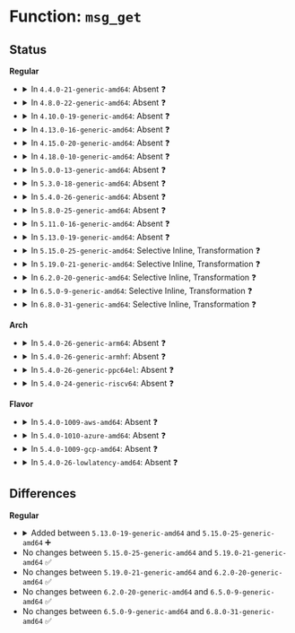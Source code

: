 # Function: <code>msg_get</code>

## Status
<b>Regular</b>
<ul>
<li>
<details>
<summary>In <code>4.4.0-21-generic-amd64</code>: Absent ❓</summary>

```json
{
  "name": "msg_get",
  "collision_type": "Unique Static",
  "inline_type": "Full",
  "funcs": [
    {
      "addr": 18446744071582175077,
      "name": "msg_get",
      "external": false,
      "loc": "ipc/mqueue.c:156",
      "file": "ipc/mqueue.c",
      "inline": "declared, inlined",
      "caller_inline": [
        "ipc/mqueue.c:SyS_mq_timedreceive"
      ],
      "caller_func": []
    }
  ],
  "symbols": []
}
```
</details>
</li>
<li>
<details>
<summary>In <code>4.8.0-22-generic-amd64</code>: Absent ❓</summary>

```json
{
  "name": "msg_get",
  "collision_type": "Unique Static",
  "inline_type": "Full",
  "funcs": [
    {
      "addr": 18446744071582394405,
      "name": "msg_get",
      "external": false,
      "loc": "ipc/mqueue.c:156",
      "file": "ipc/mqueue.c",
      "inline": "declared, inlined",
      "caller_inline": [
        "ipc/mqueue.c:SyS_mq_timedreceive"
      ],
      "caller_func": []
    }
  ],
  "symbols": []
}
```
</details>
</li>
<li>
<details>
<summary>In <code>4.10.0-19-generic-amd64</code>: Absent ❓</summary>

```json
{
  "name": "msg_get",
  "collision_type": "Unique Static",
  "inline_type": "Full",
  "funcs": [
    {
      "addr": 18446744071582486549,
      "name": "msg_get",
      "external": false,
      "loc": "ipc/mqueue.c:156",
      "file": "ipc/mqueue.c",
      "inline": "declared, inlined",
      "caller_inline": [
        "ipc/mqueue.c:SyS_mq_timedreceive"
      ],
      "caller_func": []
    }
  ],
  "symbols": []
}
```
</details>
</li>
<li>
<details>
<summary>In <code>4.13.0-16-generic-amd64</code>: Absent ❓</summary>

```json
{
  "name": "msg_get",
  "collision_type": "Unique Static",
  "inline_type": "Full",
  "funcs": [
    {
      "addr": 18446744071582566157,
      "name": "msg_get",
      "external": false,
      "loc": "ipc/mqueue.c:159",
      "file": "ipc/mqueue.c",
      "inline": "declared, inlined",
      "caller_inline": [
        "ipc/mqueue.c:do_mq_timedreceive"
      ],
      "caller_func": []
    }
  ],
  "symbols": []
}
```
</details>
</li>
<li>
<details>
<summary>In <code>4.15.0-20-generic-amd64</code>: Absent ❓</summary>

```json
{
  "name": "msg_get",
  "collision_type": "Unique Static",
  "inline_type": "Full",
  "funcs": [
    {
      "addr": 18446744071582718653,
      "name": "msg_get",
      "external": false,
      "loc": "ipc/mqueue.c:159",
      "file": "ipc/mqueue.c",
      "inline": "declared, inlined",
      "caller_inline": [
        "ipc/mqueue.c:do_mq_timedreceive"
      ],
      "caller_func": []
    }
  ],
  "symbols": []
}
```
</details>
</li>
<li>
<details>
<summary>In <code>4.18.0-10-generic-amd64</code>: Absent ❓</summary>

```json
{
  "name": "msg_get",
  "collision_type": "Unique Static",
  "inline_type": "Full",
  "funcs": [
    {
      "addr": 18446744071582918139,
      "name": "msg_get",
      "external": false,
      "loc": "ipc/mqueue.c:159",
      "file": "ipc/mqueue.c",
      "inline": "declared, inlined",
      "caller_inline": [
        "ipc/mqueue.c:do_mq_timedreceive"
      ],
      "caller_func": []
    }
  ],
  "symbols": []
}
```
</details>
</li>
<li>
<details>
<summary>In <code>5.0.0-13-generic-amd64</code>: Absent ❓</summary>

```json
{
  "name": "msg_get",
  "collision_type": "Unique Static",
  "inline_type": "Full",
  "funcs": [
    {
      "addr": 18446744071583027276,
      "name": "msg_get",
      "external": false,
      "loc": "ipc/mqueue.c:159",
      "file": "ipc/mqueue.c",
      "inline": "declared, inlined",
      "caller_inline": [
        "ipc/mqueue.c:do_mq_timedreceive",
        "ipc/mqueue.c:do_mq_timedreceive"
      ],
      "caller_func": []
    }
  ],
  "symbols": []
}
```
</details>
</li>
<li>
<details>
<summary>In <code>5.3.0-18-generic-amd64</code>: Absent ❓</summary>

```json
{
  "name": "msg_get",
  "collision_type": "Unique Static",
  "inline_type": "Full",
  "funcs": [
    {
      "addr": 18446744071583209081,
      "name": "msg_get",
      "external": false,
      "loc": "ipc/mqueue.c:189",
      "file": "ipc/mqueue.c",
      "inline": "declared, inlined",
      "caller_inline": [
        "ipc/mqueue.c:do_mq_timedreceive",
        "ipc/mqueue.c:do_mq_timedreceive",
        "ipc/mqueue.c:mqueue_evict_inode",
        "ipc/mqueue.c:mqueue_evict_inode"
      ],
      "caller_func": []
    }
  ],
  "symbols": []
}
```
</details>
</li>
<li>
<details>
<summary>In <code>5.4.0-26-generic-amd64</code>: Absent ❓</summary>

```json
{
  "name": "msg_get",
  "collision_type": "Unique Static",
  "inline_type": "Full",
  "funcs": [
    {
      "addr": 18446744071583314857,
      "name": "msg_get",
      "external": false,
      "loc": "ipc/mqueue.c:189",
      "file": "ipc/mqueue.c",
      "inline": "declared, inlined",
      "caller_inline": [
        "ipc/mqueue.c:do_mq_timedreceive",
        "ipc/mqueue.c:do_mq_timedreceive",
        "ipc/mqueue.c:mqueue_evict_inode",
        "ipc/mqueue.c:mqueue_evict_inode"
      ],
      "caller_func": []
    }
  ],
  "symbols": []
}
```
</details>
</li>
<li>
<details>
<summary>In <code>5.8.0-25-generic-amd64</code>: Absent ❓</summary>

```json
{
  "name": "msg_get",
  "collision_type": "Unique Static",
  "inline_type": "Full",
  "funcs": [
    {
      "addr": 18446744071583645753,
      "name": "msg_get",
      "external": false,
      "loc": "ipc/mqueue.c:249",
      "file": "ipc/mqueue.c",
      "inline": "declared, inlined",
      "caller_inline": [
        "ipc/mqueue.c:do_mq_timedreceive",
        "ipc/mqueue.c:do_mq_timedreceive",
        "ipc/mqueue.c:mqueue_evict_inode",
        "ipc/mqueue.c:mqueue_evict_inode"
      ],
      "caller_func": []
    }
  ],
  "symbols": []
}
```
</details>
</li>
<li>
<details>
<summary>In <code>5.11.0-16-generic-amd64</code>: Absent ❓</summary>

```json
{
  "name": "msg_get",
  "collision_type": "Unique Static",
  "inline_type": "Full",
  "funcs": [
    {
      "addr": 18446744071583766937,
      "name": "msg_get",
      "external": false,
      "loc": "ipc/mqueue.c:249",
      "file": "ipc/mqueue.c",
      "inline": "declared, inlined",
      "caller_inline": [
        "ipc/mqueue.c:do_mq_timedreceive",
        "ipc/mqueue.c:do_mq_timedreceive",
        "ipc/mqueue.c:mqueue_evict_inode",
        "ipc/mqueue.c:mqueue_evict_inode"
      ],
      "caller_func": []
    }
  ],
  "symbols": []
}
```
</details>
</li>
<li>
<details>
<summary>In <code>5.13.0-19-generic-amd64</code>: Absent ❓</summary>

```json
{
  "name": "msg_get",
  "collision_type": "Unique Static",
  "inline_type": "Full",
  "funcs": [
    {
      "addr": 18446744071583791129,
      "name": "msg_get",
      "external": false,
      "loc": "ipc/mqueue.c:249",
      "file": "ipc/mqueue.c",
      "inline": "declared, inlined",
      "caller_inline": [
        "ipc/mqueue.c:do_mq_timedreceive",
        "ipc/mqueue.c:do_mq_timedreceive",
        "ipc/mqueue.c:mqueue_evict_inode",
        "ipc/mqueue.c:mqueue_evict_inode"
      ],
      "caller_func": []
    }
  ],
  "symbols": []
}
```
</details>
</li>
<li>
<details>
<summary>In <code>5.15.0-25-generic-amd64</code>: Selective Inline, Transformation ❓</summary>

```c
struct msg_msg * msg_get(struct mqueue_inode_info * info)
```

```json
{
  "name": "msg_get",
  "collision_type": "Unique Static",
  "inline_type": "Selective",
  "funcs": [
    {
      "addr": 18446744071584152944,
      "name": "msg_get",
      "external": false,
      "loc": "ipc/mqueue.c:249",
      "file": "ipc/mqueue.c",
      "inline": "declared, inlined",
      "caller_inline": [
        "ipc/mqueue.c:mqueue_evict_inode",
        "ipc/mqueue.c:mqueue_evict_inode"
      ],
      "caller_func": [
        "ipc/mqueue.c:do_mq_timedreceive"
      ]
    }
  ],
  "symbols": [
    {
      "addr": 18446744071584146032,
      "name": "msg_get",
      "section": ".text",
      "bind": "STB_LOCAL",
      "size": 402
    },
    {
      "addr": 18446744071592291692,
      "name": "msg_get.cold",
      "section": ".text",
      "bind": "STB_LOCAL",
      "size": 90
    }
  ]
}
```
</details>
</li>
<li>
<details>
<summary>In <code>5.19.0-21-generic-amd64</code>: Selective Inline, Transformation ❓</summary>

```c
struct msg_msg * msg_get(struct mqueue_inode_info * info)
```

```json
{
  "name": "msg_get",
  "collision_type": "Unique Static",
  "inline_type": "Selective",
  "funcs": [
    {
      "addr": 18446744071584748010,
      "name": "msg_get",
      "external": false,
      "loc": "ipc/mqueue.c:248",
      "file": "ipc/mqueue.c",
      "inline": "declared, inlined",
      "caller_inline": [],
      "caller_func": [
        "ipc/mqueue.c:do_mq_timedreceive",
        "ipc/mqueue.c:mqueue_evict_inode"
      ]
    }
  ],
  "symbols": [
    {
      "addr": 18446744071584747728,
      "name": "msg_get",
      "section": ".text",
      "bind": "STB_LOCAL",
      "size": 400
    },
    {
      "addr": 18446744071594073918,
      "name": "msg_get.cold",
      "section": ".text",
      "bind": "STB_LOCAL",
      "size": 90
    }
  ]
}
```
</details>
</li>
<li>
<details>
<summary>In <code>6.2.0-20-generic-amd64</code>: Selective Inline, Transformation ❓</summary>

```c
struct msg_msg * msg_get(struct mqueue_inode_info * info)
```

```json
{
  "name": "msg_get",
  "collision_type": "Unique Static",
  "inline_type": "Selective",
  "funcs": [
    {
      "addr": 18446744071585442762,
      "name": "msg_get",
      "external": false,
      "loc": "ipc/mqueue.c:248",
      "file": "ipc/mqueue.c",
      "inline": "declared, inlined",
      "caller_inline": [],
      "caller_func": [
        "ipc/mqueue.c:do_mq_timedreceive",
        "ipc/mqueue.c:mqueue_evict_inode"
      ]
    }
  ],
  "symbols": [
    {
      "addr": 18446744071585442480,
      "name": "msg_get",
      "section": ".text",
      "bind": "STB_LOCAL",
      "size": 441
    },
    {
      "addr": 18446744071596093564,
      "name": "msg_get.cold",
      "section": ".text",
      "bind": "STB_LOCAL",
      "size": 42
    }
  ]
}
```
</details>
</li>
<li>
<details>
<summary>In <code>6.5.0-9-generic-amd64</code>: Selective Inline, Transformation ❓</summary>

```c
struct msg_msg * msg_get(struct mqueue_inode_info * info)
```

```json
{
  "name": "msg_get",
  "collision_type": "Unique Static",
  "inline_type": "Selective",
  "funcs": [
    {
      "addr": 18446744071585675182,
      "name": "msg_get",
      "external": false,
      "loc": "ipc/mqueue.c:248",
      "file": "ipc/mqueue.c",
      "inline": "declared, inlined",
      "caller_inline": [
        "ipc/mqueue.c:mqueue_evict_inode",
        "ipc/mqueue.c:mqueue_evict_inode"
      ],
      "caller_func": [
        "ipc/mqueue.c:do_mq_timedreceive"
      ]
    }
  ],
  "symbols": [
    {
      "addr": 18446744071585672688,
      "name": "msg_get",
      "section": ".text",
      "bind": "STB_LOCAL",
      "size": 441
    },
    {
      "addr": 18446744071596616904,
      "name": "msg_get.cold",
      "section": ".text",
      "bind": "STB_LOCAL",
      "size": 42
    }
  ]
}
```
</details>
</li>
<li>
<details>
<summary>In <code>6.8.0-31-generic-amd64</code>: Selective Inline, Transformation ❓</summary>

```c
struct msg_msg * msg_get(struct mqueue_inode_info * info)
```

```json
{
  "name": "msg_get",
  "collision_type": "Unique Static",
  "inline_type": "Selective",
  "funcs": [
    {
      "addr": 18446744071585921998,
      "name": "msg_get",
      "external": false,
      "loc": "ipc/mqueue.c:248",
      "file": "ipc/mqueue.c",
      "inline": "declared, inlined",
      "caller_inline": [
        "ipc/mqueue.c:mqueue_evict_inode",
        "ipc/mqueue.c:mqueue_evict_inode"
      ],
      "caller_func": [
        "ipc/mqueue.c:do_mq_timedreceive"
      ]
    }
  ],
  "symbols": [
    {
      "addr": 18446744071585919472,
      "name": "msg_get",
      "section": ".text",
      "bind": "STB_LOCAL",
      "size": 441
    },
    {
      "addr": 18446744071597522784,
      "name": "msg_get.cold",
      "section": ".text",
      "bind": "STB_LOCAL",
      "size": 42
    }
  ]
}
```
</details>
</li>
</ul>
<b>Arch</b>
<ul>
<li>
<details>
<summary>In <code>5.4.0-26-generic-arm64</code>: Absent ❓</summary>

```json
{
  "name": "msg_get",
  "collision_type": "Unique Static",
  "inline_type": "Full",
  "funcs": [
    {
      "addr": 18446603336495050868,
      "name": "msg_get",
      "external": false,
      "loc": "ipc/mqueue.c:189",
      "file": "ipc/mqueue.c",
      "inline": "declared, inlined",
      "caller_inline": [
        "ipc/mqueue.c:do_mq_timedreceive",
        "ipc/mqueue.c:do_mq_timedreceive",
        "ipc/mqueue.c:mqueue_evict_inode",
        "ipc/mqueue.c:mqueue_evict_inode"
      ],
      "caller_func": []
    }
  ],
  "symbols": []
}
```
</details>
</li>
<li>
<details>
<summary>In <code>5.4.0-26-generic-armhf</code>: Absent ❓</summary>

```json
{
  "name": "msg_get",
  "collision_type": "Unique Static",
  "inline_type": "Full",
  "funcs": [
    {
      "addr": 3228447604,
      "name": "msg_get",
      "external": false,
      "loc": "ipc/mqueue.c:189",
      "file": "ipc/mqueue.c",
      "inline": "declared, inlined",
      "caller_inline": [
        "ipc/mqueue.c:do_mq_timedreceive",
        "ipc/mqueue.c:do_mq_timedreceive",
        "ipc/mqueue.c:mqueue_evict_inode",
        "ipc/mqueue.c:mqueue_evict_inode"
      ],
      "caller_func": []
    }
  ],
  "symbols": []
}
```
</details>
</li>
<li>
<details>
<summary>In <code>5.4.0-26-generic-ppc64el</code>: Absent ❓</summary>

```json
{
  "name": "msg_get",
  "collision_type": "Unique Static",
  "inline_type": "Full",
  "funcs": [
    {
      "addr": 13835058055288940608,
      "name": "msg_get",
      "external": false,
      "loc": "ipc/mqueue.c:189",
      "file": "ipc/mqueue.c",
      "inline": "declared, inlined",
      "caller_inline": [
        "ipc/mqueue.c:do_mq_timedreceive",
        "ipc/mqueue.c:do_mq_timedreceive",
        "ipc/mqueue.c:mqueue_evict_inode",
        "ipc/mqueue.c:mqueue_evict_inode"
      ],
      "caller_func": []
    }
  ],
  "symbols": []
}
```
</details>
</li>
<li>
<details>
<summary>In <code>5.4.0-24-generic-riscv64</code>: Absent ❓</summary>

```json
{
  "name": "msg_get",
  "collision_type": "Unique Static",
  "inline_type": "Full",
  "funcs": [
    {
      "addr": 18446743936274325948,
      "name": "msg_get",
      "external": false,
      "loc": "ipc/mqueue.c:189",
      "file": "ipc/mqueue.c",
      "inline": "declared, inlined",
      "caller_inline": [
        "ipc/mqueue.c:__se_sys_mq_timedreceive",
        "ipc/mqueue.c:__se_sys_mq_timedreceive",
        "ipc/mqueue.c:mqueue_evict_inode",
        "ipc/mqueue.c:mqueue_evict_inode"
      ],
      "caller_func": []
    }
  ],
  "symbols": []
}
```
</details>
</li>
</ul>
<b>Flavor</b>
<ul>
<li>
<details>
<summary>In <code>5.4.0-1009-aws-amd64</code>: Absent ❓</summary>

```json
{
  "name": "msg_get",
  "collision_type": "Unique Static",
  "inline_type": "Full",
  "funcs": [
    {
      "addr": 18446744071583283593,
      "name": "msg_get",
      "external": false,
      "loc": "ipc/mqueue.c:189",
      "file": "ipc/mqueue.c",
      "inline": "declared, inlined",
      "caller_inline": [
        "ipc/mqueue.c:do_mq_timedreceive",
        "ipc/mqueue.c:do_mq_timedreceive",
        "ipc/mqueue.c:mqueue_evict_inode",
        "ipc/mqueue.c:mqueue_evict_inode"
      ],
      "caller_func": []
    }
  ],
  "symbols": []
}
```
</details>
</li>
<li>
<details>
<summary>In <code>5.4.0-1010-azure-amd64</code>: Absent ❓</summary>

```json
{
  "name": "msg_get",
  "collision_type": "Unique Static",
  "inline_type": "Full",
  "funcs": [
    {
      "addr": 18446744071583220729,
      "name": "msg_get",
      "external": false,
      "loc": "ipc/mqueue.c:189",
      "file": "ipc/mqueue.c",
      "inline": "declared, inlined",
      "caller_inline": [
        "ipc/mqueue.c:do_mq_timedreceive",
        "ipc/mqueue.c:do_mq_timedreceive",
        "ipc/mqueue.c:mqueue_evict_inode",
        "ipc/mqueue.c:mqueue_evict_inode"
      ],
      "caller_func": []
    }
  ],
  "symbols": []
}
```
</details>
</li>
<li>
<details>
<summary>In <code>5.4.0-1009-gcp-amd64</code>: Absent ❓</summary>

```json
{
  "name": "msg_get",
  "collision_type": "Unique Static",
  "inline_type": "Full",
  "funcs": [
    {
      "addr": 18446744071583267625,
      "name": "msg_get",
      "external": false,
      "loc": "ipc/mqueue.c:189",
      "file": "ipc/mqueue.c",
      "inline": "declared, inlined",
      "caller_inline": [
        "ipc/mqueue.c:do_mq_timedreceive",
        "ipc/mqueue.c:do_mq_timedreceive",
        "ipc/mqueue.c:mqueue_evict_inode",
        "ipc/mqueue.c:mqueue_evict_inode"
      ],
      "caller_func": []
    }
  ],
  "symbols": []
}
```
</details>
</li>
<li>
<details>
<summary>In <code>5.4.0-26-lowlatency-amd64</code>: Absent ❓</summary>

```json
{
  "name": "msg_get",
  "collision_type": "Unique Static",
  "inline_type": "Full",
  "funcs": [
    {
      "addr": 18446744071583359143,
      "name": "msg_get",
      "external": false,
      "loc": "ipc/mqueue.c:189",
      "file": "ipc/mqueue.c",
      "inline": "declared, inlined",
      "caller_inline": [
        "ipc/mqueue.c:do_mq_timedreceive",
        "ipc/mqueue.c:do_mq_timedreceive",
        "ipc/mqueue.c:mqueue_evict_inode",
        "ipc/mqueue.c:mqueue_evict_inode"
      ],
      "caller_func": []
    }
  ],
  "symbols": []
}
```
</details>
</li>
</ul>

## Differences
<b>Regular</b>
<ul>
<li>
<details>
<summary>Added between <code>5.13.0-19-generic-amd64</code> and <code>5.15.0-25-generic-amd64</code> ➕</summary>

```c
struct msg_msg * msg_get(struct mqueue_inode_info * info)
```
</details>
</li>
<li>
No changes between <code>5.15.0-25-generic-amd64</code> and <code>5.19.0-21-generic-amd64</code> ✅
</li>
<li>
No changes between <code>5.19.0-21-generic-amd64</code> and <code>6.2.0-20-generic-amd64</code> ✅
</li>
<li>
No changes between <code>6.2.0-20-generic-amd64</code> and <code>6.5.0-9-generic-amd64</code> ✅
</li>
<li>
No changes between <code>6.5.0-9-generic-amd64</code> and <code>6.8.0-31-generic-amd64</code> ✅
</li>
</ul>

